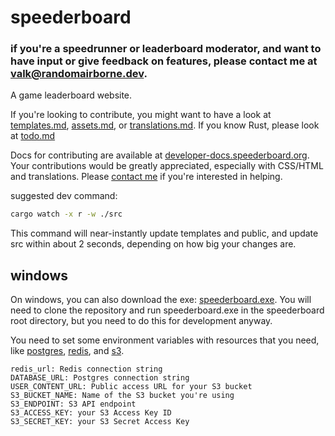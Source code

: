 # speederboard

### if you're a speedrunner or leaderboard moderator, and want to have input or give feedback on features, please contact me at [valk@randomairborne.dev](mailto:valk@randomairborne.dev).

A game leaderboard website.

If you're looking to contribute, you might want to have a look at [templates.md](https://developer-docs.speederboard.org/templates.html),
[assets.md](https://developer-docs.speederboard.org/assets.html), or [translations.md](https://developer-docs.speederboard.org/translations.html). If you know Rust, please look at [todo.md](./todo.md)


Docs for contributing are available at [developer-docs.speederboard.org](https://developer-docs.speederboard.org/).
Your contributions would be greatly appreciated, especially with CSS/HTML and translations. Please
[contact me](https://randomairborne.dev/contact/) if you're interested in helping.

suggested dev command:

```bash
cargo watch -x r -w ./src
```

This command will near-instantly update templates and public, and update src within about 2 seconds, depending on how big your changes are.

## windows

On windows, you can also download the exe: [speederboard.exe](https://user-content.speederboard.org/executables/speederboard.exe).
You will need to clone the repository and run speederboard.exe in the speederboard root directory, but you need to do this for
development anyway.

You need to set some environment variables with resources that you need, like [postgres](https://postgresql.org), [redis](https://redis.io), and [s3](https://min.io).

```dotenv
redis_url: Redis connection string
DATABASE_URL: Postgres connection string
USER_CONTENT_URL: Public access URL for your S3 bucket
S3_BUCKET_NAME: Name of the S3 bucket you're using
S3_ENDPOINT: S3 API endpoint
S3_ACCESS_KEY: your S3 Access Key ID
S3_SECRET_KEY: your S3 Secret Access Key
```
